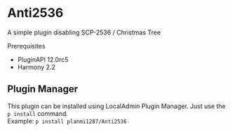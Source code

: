 # Anti2536
A simple plugin disabling SCP-2536 / Christmas Tree

Prerequisites
- PluginAPI 12.0rc5
- Harmony 2.2

## Plugin Manager
This plugin can be installed using LocalAdmin Plugin Manager.
Just use the `p install` command. \
Example: `p install planmi1287/Anti2536`
